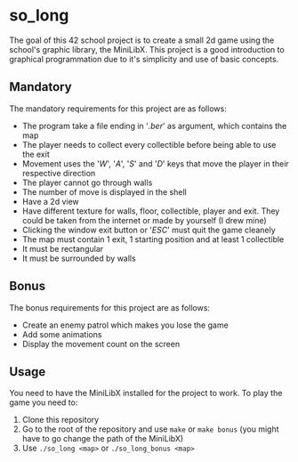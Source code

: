 # so_long
The goal of this 42 school project is to create a small 2d game using the school's graphic library, the MiniLibX. This project is a good introduction to graphical programmation due to it's simplicity and use of basic concepts.
## Mandatory
The mandatory requirements for this project are as follows:
  - The program take a file ending in '*.ber*' as argument, which contains the map
  - The player needs to collect every collectible before being able to use the exit
  - Movement uses the '*W*', '_A_', '_S_' and '_D_' keys that move the player in their respective direction
  - The player cannot go through walls
  - The number of move is displayed in the shell
  - Have a 2d view
  - Have different texture for walls, floor, collectible, player and exit. They could be taken from the internet or made by yourself (I drew mine)
  - Clicking the window exit button or '_ESC_' must quit the game cleanely
  - The map must contain 1 exit, 1 starting position and at least 1 collectible
  - It must be rectangular
  - It must be surrounded by walls
## Bonus
The bonus requirements for this project are as follows:
  - Create an enemy patrol which makes you lose the game
  - Add some animations
  - Display the movement count on the screen
## Usage
 You need to have the MiniLibX installed for the project to work. To play the game you need to:
 1. Clone this repository
 2. Go to the root of the repository and use `make` or `make bonus` (you might have to go change the path of the MiniLibX)
 3. Use `./so_long <map>` or `./so_long_bonus <map>`

